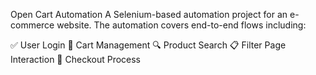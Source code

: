  Open Cart Automation
A Selenium-based automation project for an e-commerce website. The automation covers end-to-end flows including:

✅ User Login
🛒 Cart Management
🔍 Product Search
📋 Filter Page Interaction
🧾 Checkout Process
